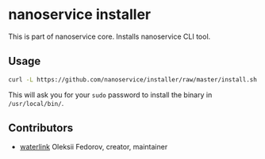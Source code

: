 # nanoservice installer

This is part of nanoservice core.
Installs nanoservice CLI tool.

## Usage

```bash
curl -L https://github.com/nanoservice/installer/raw/master/install.sh | bash
```

This will ask you for your `sudo` password to install the binary in `/usr/local/bin/`.

## Contributors

* [waterlink](https://github.com/waterlink) Oleksii Fedorov, creator, maintainer
